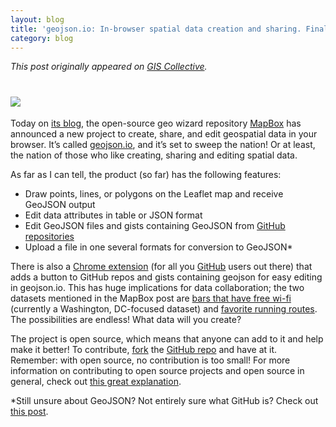 ```yaml
---
layout: blog
title: 'geojson.io: In-browser spatial data creation and sharing. Finally.'
category: blog
---
```


_This post originally appeared on [GIS Collective](http://giscollective.org)._

<h1><img src="http://giscollective.org/wp-content/uploads/2013/08/geojsonio1.png" class="inline"></h1>

Today on [its blog](http://www.mapbox.com/blog/geojsonio-announce/), the open-source geo wizard repository [MapBox](http://mapbox.com/) has announced a new project to create, share, and edit geospatial data in your browser. It’s called [geojson.io](http://geojson.io), and it’s set to sweep the nation! Or at least, the nation of those who like creating, sharing and editing spatial data.

As far as I can tell, the product (so far) has the following features:

* Draw points, lines, or polygons on the Leaflet map and receive GeoJSON output
* Edit data attributes in table or JSON format
* Edit GeoJSON files and gists containing GeoJSON from [GitHub repositories](http://giscollective.org/github-and-geojson-just-keeps-getting-better/)
* Upload a file in one several formats for conversion to GeoJSON*

There is also a [Chrome extension](https://chrome.google.com/webstore/detail/geojsonio/oibjgofbhldcajfamjganpeacipebckp) (for all you [GitHub](http://github.com) users out there) that adds a button to GitHub repos and gists containing geojson for easy editing in geojson.io. This has huge implications for data collaboration; the two datasets mentioned in the MapBox post are [bars that have free wi-fi](https://github.com/benbalter/dc-wifi-social) (currently a Washington, DC-focused dataset) and [favorite running routes](http://geojson.io/#gist:6188907). The possibilities are endless! What data will you create?

The project is open source, which means that anyone can add to it and help make it better! To contribute, [fork](https://help.github.com/articles/fork-a-repo) the [GitHub repo](https://github.com/mapbox/geojson.io) and have at it. Remember: with open source, no contribution is too small! For more information on contributing to open source projects and open source in general, check out [this great explanation](http://opensource.com/resources/what-open-source).

*Still unsure about GeoJSON? Not entirely sure what GitHub is? Check out [this post](http://giscollective.org/github-bringing-geojson-to-life-since-2013/).
